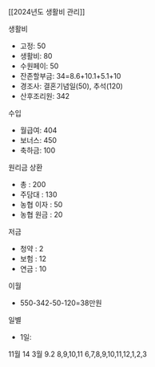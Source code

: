 [[2024년도 생활비 관리]]

생활비
- 고정: 50
- 생활비: 80
- 수원페이: 50
- 잔존할부금: 34=8.6+10.1+5.1+10
- 경조사: 결혼기념일(50), 추석(120)
- 산후조리원: 342

수입
- 월급여: 404
- 보너스: 450
- 축하금: 100

원리금 상환
- 총 : 200
- 주담대 : 130
- 농협 이자 : 50
- 농협 원금 : 20

저금
- 청약 : 2
- 보험 : 12
- 연금 : 10

이월
- 550-342-50-120=38만원

일별
- 1일: 


11월 14
3월 9.2
8,9,10,11
6,7,8,9,10,11,12,1,2,3
